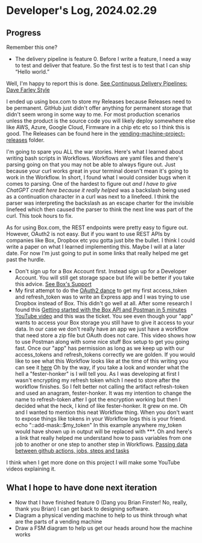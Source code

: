 # Developer's Log, 2024.02.29

## Progress

Remember this one?

* The delivery pipeline is feature 0. Before I write a feature, I need a way to test and deliver that feature. So the first test is to test that I can ship “Hello world.”

Well, I'm happy to report this is done. [See Continuous Delivery Pipelines: Dave Farley Style](https://woodyb.github.io/vending-machine-project/design/CD-Deployment-Pipelines.pdf)

I ended up using box.com to store my Releases because Releases need to be permanent. GitHub just didn't offer anything for permanent storage that didn't seem wrong in some way to me. For most production scenarios unless the product is the source code you will likely deploy somewhere else like AWS, Azure, Google Cloud, Firmware in a chip etc etc so I think this is good. The Releases can be found here in the [vending-machine-project-releases](https://app.box.com/s/rdff61foy8s2y3uoo4j0qbhijkt1er17/folder/250524193403) folder.

I'm going to spare you ALL the war stories. Here's what I learned about writing bash scripts in Workflows. Workflows are yaml files and there's parsing going on that you may not be able to always figure out. Just because your curl works great in your terminal doesn't mean it's going to work in the Workflow. In short, I found what I would consider bugs when it comes to parsing. One of the hardest to figure out _and I have to give ChatGPT credit here because it really helped_ was a backslash being used as a continuation character in a curl was next to a linefeed. I think the parser was interpreting the backslash as an escape charter for the invisible linefeed which then caused the parser to think the next line was part of the curl. This took hours to fix.

As for using Box.com, the REST endpoints were pretty easy to figure out. However, OAuth2 is not easy. But if you want to use REST APIs by companies like Box, Dropbox etc you gotta just bite the bullet. I think I could write a paper on what I learned implementing this. Maybe I will at a later date. For now I'm just going to put in some links that really helped me get past the hurdle.

* Don't sign up for a Box Account first. Instead sign up for a Developer Account. You will still
get storage space but life will be better if you take this advice. [See Box's Support](https://support.box.com/hc/en-us/articles/4636662134803-Creating-Your-Developer-Account)
* My first attempt to do the [OAuth2 dance](https://auth0.com/docs/get-started/authentication-and-authorization-flow/authorization-code-flow) to get my first access_token and refresh_token was to write an Express app and I was trying to use Dropbox instead of Box. This didn't go well at all. After some research I found this [Getting started with the Box API and Postman in 5 minutes YouTube video](https://www.youtube.com/watch?v=aEILZ_tukLg) and this was the ticket. You see even though your "app" wants to access your Box storage you still have to give it access to your data. In our case we don't really have an app we just have a workflow that need store a zip file but OAuth does not care. This video shows how to use Postman along with some nice stuff Box setup to get you going fast. Once our "app" has permission as long as we keep up with our access_tokens and refresh_tokens correctly
we are golden. If you would like to see what this Workflow looks like at the time of this writing you can see it [here](https://github.com/WoodyB/vending-machine-project/blob/rc-420/.github/workflows/create-release.yml) Oh by the way, if you take a look and wonder what the hell a "fester-honker" is I will tell you. As I was developing at first I wasn't encrypting my refresh token which I need to store after the workflow finishes. So I felt better not calling the
artifact refresh-token and used an anagram, fester-honker. It was my intention to change the name to refresh-token after I got the encryption working but then I decided what the heck, I kind of like fester-honker. It grew on me. Oh and I wanted to mention this neat Workflow thing. When you don't want to expose things like tokens in your Workflow logs this is your friend. echo "::add-mask::$my_token" In this example anywhere my_token would have shown up in output will be replaced with ***. Oh and here's a link that really helped me understand how to pass variables from one job to another or one step to another step in Workflows. [Passing data between github actions, jobs, steps and tasks](https://kymidd.medium.com/lets-do-devops-passing-data-between-github-actions-jobs-steps-and-tasks-and-make-matrixes-30ceaf2db9b6)

I think when I get more done on this project I will make some YouTube videos explaining it.

## What I hope to have done next iteration

* Now that I have finished feature 0 (Dang you Brian Finster! No, really, thank you Brian) I can get back to designing software.
* Diagram a physical vending machine to help to us think through what are the parts of a vending machine
* Draw a FSM diagram to help us get our heads around how the machine works
